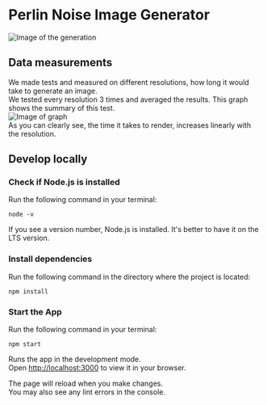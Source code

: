 # Perlin Noise Image Generator

![Image of the generation](https://github.com/OG-Jons/M411-Perlin-Noise-Game/blob/master/public/perlinImage.png?raw=true)

## Data measurements
We made tests and measured on different resolutions, how long it would take to generate an image. <br>
We tested every resolution 3 times and averaged the results.
This graph shows the summary of this test. <br>
![Image of graph](https://github.com/OG-Jons/M411-Perlin-Noise-Game/blob/master/public/data.png?raw=true) <br>
As you can clearly see, the time it takes to render, increases linearly with the resolution. <br>

## Develop locally

### Check if Node.js is installed
Run the following command in your terminal:
```
node -v
```
If you see a version number, Node.js is installed. It's better to have it on the LTS version.


### Install dependencies
Run the following command in the directory where the project is located:
```
npm install
```


### Start the App
Run the following command in your terminal:
```
npm start
```

Runs the app in the development mode.\
Open [http://localhost:3000](http://localhost:3000) to view it in your browser.

The page will reload when you make changes.\
You may also see any lint errors in the console.
